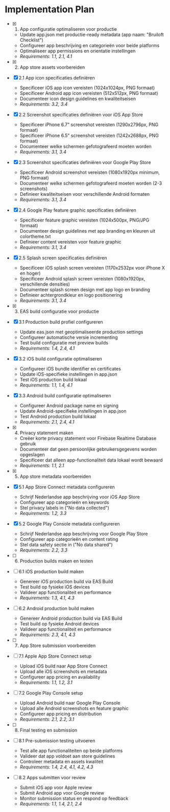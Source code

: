 # Implementation Plan

- [x] 1. App configuratie optimaliseren voor productie

  - Update app.json met productie-ready metadata (app naam: "Bruiloft Checklist")
  - Configureer app beschrijving en categorieën voor beide platforms
  - Optimaliseer app permissions en orientatie instellingen
  - _Requirements: 1.1, 2.1, 4.1_

- [x] 2. App store assets voorbereiden
- [x] 2.1 App icon specificaties definiëren

  - Specificeer iOS app icon vereisten (1024x1024px, PNG formaat)
  - Specificeer Android app icon vereisten (512x512px, PNG formaat)
  - Documenteer icon design guidelines en kwaliteitseisen
  - _Requirements: 3.2, 3.4_

- [x] 2.2 Screenshot specificaties definiëren voor iOS App Store

  - Specificeer iPhone 6.7" screenshot vereisten (1290x2796px, PNG formaat)
  - Specificeer iPhone 6.5" screenshot vereisten (1242x2688px, PNG formaat)
  - Documenteer welke schermen gefotografeerd moeten worden
  - _Requirements: 3.1, 3.4_

- [x] 2.3 Screenshot specificaties definiëren voor Google Play Store

  - Specificeer Android screenshot vereisten (1080x1920px minimum, PNG formaat)
  - Documenteer welke schermen gefotografeerd moeten worden (2-3 screenshots)
  - Definieer kwaliteitseisen voor verschillende Android formaten
  - _Requirements: 3.1, 3.4_

- [x] 2.4 Google Play feature graphic specificaties definiëren

  - Specificeer feature graphic vereisten (1024x500px, PNG/JPG formaat)
  - Documenteer design guidelines met app branding en kleuren uit colortheme.txt
  - Definieer content vereisten voor feature graphic
  - _Requirements: 3.1, 3.4_

- [x] 2.5 Splash screen specificaties definiëren

  - Specificeer iOS splash screen vereisten (1170x2532px voor iPhone X en hoger)
  - Specificeer Android splash screen vereisten (1080x1920px, verschillende densities)
  - Documenteer splash screen design met app logo en branding
  - Definieer achtergrondkleur en logo positionering
  - _Requirements: 3.1, 3.4_

- [x] 3. EAS build configuratie voor productie
- [x] 3.1 Production build profiel configureren

  - Update eas.json met geoptimaliseerde production settings
  - Configureer automatische versie incrementing
  - Test build configuratie met preview builds
  - _Requirements: 1.4, 2.4, 4.1_

- [x] 3.2 iOS build configuratie optimaliseren

  - Configureer iOS bundle identifier en certificates
  - Update iOS-specifieke instellingen in app.json
  - Test iOS production build lokaal
  - _Requirements: 1.1, 1.4, 4.1_

- [x] 3.3 Android build configuratie optimaliseren

  - Configureer Android package name en signing
  - Update Android-specifieke instellingen in app.json
  - Test Android production build lokaal
  - _Requirements: 2.1, 2.4, 4.1_

- [x] 4. Privacy statement maken

  - Creëer korte privacy statement voor Firebase Realtime Database gebruik
  - Documenteer dat geen persoonlijke gebruikersgegevens worden opgeslagen
  - Specificeer dat alleen app-functionaliteit data lokaal wordt bewaard
  - _Requirements: 1.1, 2.1_

- [x] 5. App store metadata voorbereiden
- [x] 5.1 App Store Connect metadata configureren

  - Schrijf Nederlandse app beschrijving voor iOS App Store
  - Configureer app categorieën en keywords
  - Stel privacy labels in ("No data collected")
  - _Requirements: 1.2, 3.3_

- [x] 5.2 Google Play Console metadata configureren

  - Schrijf Nederlandse app beschrijving voor Google Play Store
  - Configureer app categorieën en content rating
  - Stel data safety sectie in ("No data shared")
  - _Requirements: 2.2, 3.3_

- [ ] 6. Production builds maken en testen
- [ ] 6.1 iOS production build maken

  - Genereer iOS production build via EAS Build
  - Test build op fysieke iOS devices
  - Valideer app functionaliteit en performance
  - _Requirements: 1.3, 4.1, 4.3_

- [ ] 6.2 Android production build maken

  - Genereer Android production build via EAS Build
  - Test build op fysieke Android devices
  - Valideer app functionaliteit en performance
  - _Requirements: 2.3, 4.1, 4.3_

- [ ] 7. App Store submission voorbereiden
- [ ] 7.1 Apple App Store Connect setup

  - Upload iOS build naar App Store Connect
  - Upload alle iOS screenshots en metadata
  - Configureer app pricing en availability
  - _Requirements: 1.1, 1.2, 3.1_

- [ ] 7.2 Google Play Console setup

  - Upload Android build naar Google Play Console
  - Upload alle Android screenshots en feature graphic
  - Configureer app pricing en distribution
  - _Requirements: 2.1, 2.2, 3.1_

- [ ] 8. Final testing en submission
- [ ] 8.1 Pre-submission testing uitvoeren

  - Test alle app functionaliteiten op beide platforms
  - Valideer dat app voldoet aan store guidelines
  - Controleer metadata en assets kwaliteit
  - _Requirements: 1.4, 2.4, 4.1, 4.2, 4.3_

- [ ] 8.2 Apps submitten voor review
  - Submit iOS app voor Apple review
  - Submit Android app voor Google review
  - Monitor submission status en respond op feedback
  - _Requirements: 1.1, 1.4, 2.1, 2.4_
